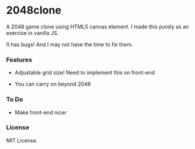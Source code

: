 2048clone
=========

A 2048 game clone using HTML5 canvas element.
I made this purely as an exercise in vanilla JS.

It has bugs! And I may not have the time to fix them.

### Features

  - Adjustable grid size! Need to implement this on front-end
  
  - You can carry on beyond 2048
  
### To Do

  - Make front-end nicer
  
  
### License

MIT License.


